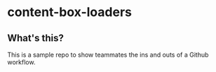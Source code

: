 # content-box-loaders

## What's this?
This is a sample repo to show teammates the ins and outs of a Github workflow.